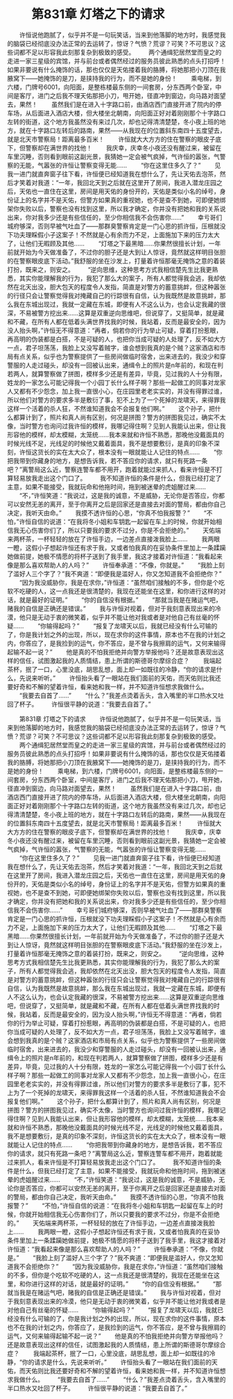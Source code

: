 # 　　第831章 灯塔之下的请求
　　许恒说他跑腻了，似乎并不是一句玩笑话，当来到他落脚的地方时，我感觉我的脑袋已经彻底没办法正常的去运转了，惊讶？气愤？荒谬？可笑？不可思议？这些词都不足以形容我此刻那复杂到极致的感受。
　　两个通缉犯居然堂而皇之的走进一家三星级的宾馆，并与前台或者偶然经过的服务员彼此熟悉的点头打招呼！如果非要说有什么掩饰的话，那也仅仅是天佑搂着我的胳膊，将她那把小刀顶在我腋窝下——她掩饰的是刀，是挟持我的行为，而不是她的身份！
　　乘电梯，到六楼，门牌号6001，向阳面，是整栋楼最东侧的一间套房，分东西两个卧室，中间是客厅，进门之后我不理天佑那把小刀，甩开她，径直冲到窗边，向马路对面望去，果然！
　　虽然我们是在进入十字路口前，由酒店西门直接开进了院内的停车场，从后面进入酒店大楼，但大楼坐北朝南，向阳面正好对着刚刚那个十字路口左转的街道，这个地方我虽然没有来过几次，却也记得清清楚楚，冬小夜上班的地方，就在十字路口左转后的路南，果然——从我现在的位置斜东南四十五度望去，就是北天市警察局！距离最多百米！
　　许恒就大大方方的住在警察的眼皮子底下，但警察却在满世界的找他！
　　我庆幸，庆幸冬小夜还没有醒过来，被留在车里沉睡，否则看到眼前这副光景，我猜她一定会被气疯掉，气许恒的嚣张，气警察的无能，气嚣张的许恒让警察变得无能……
　　“你在这里住多久了？”
　　见我一进门就直奔窗子往下看，许恒便已经知道我在想什么了，先让天佑去泡茶，然后才笑着对我道：“一年，我回北天到之后就在这里开了房间，我进入潜龙庄园之后，天佑也一直住在这里，房间是用天佑的身份开的，天佑是类似小名的绰号，身份证上的名字并不是天佑，但警方如果真的重视她，也不是查不到她，可即便她绑架你失败以后，警察也没有找到这里，所以我才确定，你并没有把她和我的关系说出来，你对我多少还是有些信任的，至少你相信我不会伤害你……”
　　幸亏哥们城府够深，否则早被气吐血了——那群臭警察肯定是一门心思的抓许恒，压根就没下功夫理睬假小子这案子！不然就是心有余而力不足，上面施加下来的压力太大了，让他们无暇顾及其他……
　　“灯塔之下最黑暗……你果然很擅长计划，一年前就开始为今天做准备了，不过你的胆子还是大到让人惊讶，竟然就这样明目张胆的在警察眼皮底下活动。”我舒服的坐在沙发上，打量着许恒那毫无掩饰之意的着装打扮，既来之，则安之。
　　“逆向思维，这种思考方式我相信楚先生比我更熟悉，其实你能理解我的行为，我犯了那么大的案子，所有人都觉得我会逃，我却依然在北天出没，胆大包天的程度令人发指，简直是对警方的蓄意挑衅，但这种嚣张的行径只会让警察觉得我对掩藏自己的行踪很有自信，认为我既然是故意挑衅，那么我在东城出现过，我就一定藏在东城，即便有人不这么认为，也会认定我藏的很深，不易被警方挖出来……这算是双重逆向思维吧，但说穿了，又挺简单，就是藏和不藏，在所有人都在低着头满世界找我的时候，我站着，反而是最安全的，因为没人抬头啊，”许恒无不得意道：“再者，倘若你的行为举止可疑，穿着打扮惹眼，再高明的伪装都是白搭，不是可疑的人，也把你当成可疑的人处理了，反不如大方一点，君子坦荡荡，我脸上又没写着贼字，谁会想到我真的是个贼？这家酒店和市局有点关系，似乎也为警察提供了一些房间做临时宿舍，出来进去的，我没少和穿警服的人走过碰头，却没有一回被认出来，通缉令上的照片是n年前的，和现在判若两人，就算警察做了拼图，模样多少还是有差异，毕竟，见过我的人十分有限，姓龙的一家怎么可能记得我一个小园丁长什么样子啊？那些一起做工的同事对龙家人又都有不少怨念，加上我一直很小心，在庄园里老老实实的，并没有得罪过谁，所以他们对警方的要求多半是敷衍了事，犯不上为了一个死掉的龙啸天，来得罪我这样一个活着的杀人狂，不然谁知道我会不会报复他们啊。”
　　这个孙子，把什么都算计到了，照片和真人尚有区别，何况是拼图？警方的拼图我见过，确实不太像，当时警方也询问过我许恒的模样，我哪记得住啊？见到人我能认出来，但让我形容他的模样，却太模糊，太笼统……我本来就和许恒不熟悉，那晚他没戴面具的时候光线不足，光线足的时候他又戴着面具，我不是想要敷衍，是真的印象不深刻，许恒这货长的实在太大众了，根本没有一眼就能让人记住的特点……
　　“你把我带到你藏身的地方，是想告诉我，若不答应你的请求，就只有死路一条吧？”离警局这么近，警察连警车都不用开，跑着就能过来抓人，看来许恒是不打算轻易放我走出这个门口了。
　　我不知道许恒的条件是什么，但我已经打定了主意，如果不能接受，我就玩命和他拖时间，拖到被迷晕的虎姐醒过来……
　　“不，”许恒笑道：“我说过，这是我的诚意，不是威胁，无论你是否答应，你都可以安然无恙的离开，至于你离开之后是回家还是直接去对面的警局，都由你自己决定，我听天由命。”
　　我摸不透许恒的心思，“你真不怕我报警？”
　　“不怕，”许恒自信的说道：“在我将冬小姐和车钥匙一起留在车上的时候，你就开始相信我无心伤害你们了，所以只要我的要求不过分，你是不会拒绝的。”
　　天佑端来两杯茶，一杯轻轻的放在了许恒手边，一边差点直接泼我脸上……
　　我两眼一瞪，这假小子想起许恒还有求于我，又或者怕我真的在妥协条件里加上一条蹂躏她做前提，她极不情愿的将杯子送到了我手里，我这才接着对许恒道：“我看起来像是那么喜欢帮助人的人吗？”
　　许恒奉承道：“不像，你就是。”
　　“我脸上刻了滥好人三个字了？”我不爽道：“即便我是滥好人，你又怎知道我不会拒绝你？”
　　“因为我没威胁你，我是在求你，”许恒道：“虽然咱们接触的不多，但你是个吃软不吃硬的人，这一点我还是很清楚的，我现在还能坐在这里，和你进行这样的对话，就是最好的证明。”
　　“你的自信没有根据。”
　　“那就当我是在赌运气吧，赌我的自信是正确还是错误。”
　　我与许恒对视着，但对于我刻意表现出来的冷漠，他只是无动于衷的微笑着，似乎并不能让他对我或者是对他自己有丝毫的怀疑……
　　“你输得起吗？”
　　“报复了龙啸天以后，我就已经没有什么可输的了，你是我计划之外的出现，所以，现在求你的这件事情，原本也不在我的计划之内，你答应了，是我捡到的运气，你不答应，是不曾与我擦肩的运气，又何来输得起输不起一说？”
　　他是真的不怕我拒绝并向警方举报他吗？还是故意表现出这样的信任，试图激起我的人质情结，患上所谓的斯德哥尔摩综合症？
　　我端起茶杯，抿了一口，心里没底，胡思乱想，面上却一如既往的冷静，“你的请求是什么，先说来听听。”
　　许恒抬头看了一眼站在我们面前的天佑，而天佑则比我还要好奇和不解的望着许恒，看来她和我一样，并不知道许恒想求我做什么。
　　“我要去自首了……”
　　“什么？”我差点烫着舌头，含入嘴里的半口热水又吐回了杯子。
　　许恒很平静的说道：“我要去自首了。”

　　第831章 灯塔之下的请求
　　许恒说他跑腻了，似乎并不是一句玩笑话，当来到他落脚的地方时，我感觉我的脑袋已经彻底没办法正常的去运转了，惊讶？气愤？荒谬？可笑？不可思议？这些词都不足以形容我此刻那复杂到极致的感受。
　　两个通缉犯居然堂而皇之的走进一家三星级的宾馆，并与前台或者偶然经过的服务员彼此熟悉的点头打招呼！如果非要说有什么掩饰的话，那也仅仅是天佑搂着我的胳膊，将她那把小刀顶在我腋窝下——她掩饰的是刀，是挟持我的行为，而不是她的身份！
　　乘电梯，到六楼，门牌号6001，向阳面，是整栋楼最东侧的一间套房，分东西两个卧室，中间是客厅，进门之后我不理天佑那把小刀，甩开她，径直冲到窗边，向马路对面望去，果然！
　　虽然我们是在进入十字路口前，由酒店西门直接开进了院内的停车场，从后面进入酒店大楼，但大楼坐北朝南，向阳面正好对着刚刚那个十字路口左转的街道，这个地方我虽然没有来过几次，却也记得清清楚楚，冬小夜上班的地方，就在十字路口左转后的路南，果然——从我现在的位置斜东南四十五度望去，就是北天市警察局！距离最多百米！
　　许恒就大大方方的住在警察的眼皮子底下，但警察却在满世界的找他！
　　我庆幸，庆幸冬小夜还没有醒过来，被留在车里沉睡，否则看到眼前这副光景，我猜她一定会被气疯掉，气许恒的嚣张，气警察的无能，气嚣张的许恒让警察变得无能……
　　“你在这里住多久了？”
　　见我一进门就直奔窗子往下看，许恒便已经知道我在想什么了，先让天佑去泡茶，然后才笑着对我道：“一年，我回北天到之后就在这里开了房间，我进入潜龙庄园之后，天佑也一直住在这里，房间是用天佑的身份开的，天佑是类似小名的绰号，身份证上的名字并不是天佑，但警方如果真的重视她，也不是查不到她，可即便她绑架你失败以后，警察也没有找到这里，所以我才确定，你并没有把她和我的关系说出来，你对我多少还是有些信任的，至少你相信我不会伤害你……”
　　幸亏哥们城府够深，否则早被气吐血了——那群臭警察肯定是一门心思的抓许恒，压根就没下功夫理睬假小子这案子！不然就是心有余而力不足，上面施加下来的压力太大了，让他们无暇顾及其他……
　　“灯塔之下最黑暗……你果然很擅长计划，一年前就开始为今天做准备了，不过你的胆子还是大到让人惊讶，竟然就这样明目张胆的在警察眼皮底下活动。”我舒服的坐在沙发上，打量着许恒那毫无掩饰之意的着装打扮，既来之，则安之。
　　“逆向思维，这种思考方式我相信楚先生比我更熟悉，其实你能理解我的行为，我犯了那么大的案子，所有人都觉得我会逃，我却依然在北天出没，胆大包天的程度令人发指，简直是对警方的蓄意挑衅，但这种嚣张的行径只会让警察觉得我对掩藏自己的行踪很有自信，认为我既然是故意挑衅，那么我在东城出现过，我就一定藏在东城，即便有人不这么认为，也会认定我藏的很深，不易被警方挖出来……这算是双重逆向思维吧，但说穿了，又挺简单，就是藏和不藏，在所有人都在低着头满世界找我的时候，我站着，反而是最安全的，因为没人抬头啊，”许恒无不得意道：“再者，倘若你的行为举止可疑，穿着打扮惹眼，再高明的伪装都是白搭，不是可疑的人，也把你当成可疑的人处理了，反不如大方一点，君子坦荡荡，我脸上又没写着贼字，谁会想到我真的是个贼？这家酒店和市局有点关系，似乎也为警察提供了一些房间做临时宿舍，出来进去的，我没少和穿警服的人走过碰头，却没有一回被认出来，通缉令上的照片是n年前的，和现在判若两人，就算警察做了拼图，模样多少还是有差异，毕竟，见过我的人十分有限，姓龙的一家怎么可能记得我一个小园丁长什么样子啊？那些一起做工的同事对龙家人又都有不少怨念，加上我一直很小心，在庄园里老老实实的，并没有得罪过谁，所以他们对警方的要求多半是敷衍了事，犯不上为了一个死掉的龙啸天，来得罪我这样一个活着的杀人狂，不然谁知道我会不会报复他们啊。”
　　这个孙子，把什么都算计到了，照片和真人尚有区别，何况是拼图？警方的拼图我见过，确实不太像，当时警方也询问过我许恒的模样，我哪记得住啊？见到人我能认出来，但让我形容他的模样，却太模糊，太笼统……我本来就和许恒不熟悉，那晚他没戴面具的时候光线不足，光线足的时候他又戴着面具，我不是想要敷衍，是真的印象不深刻，许恒这货长的实在太大众了，根本没有一眼就能让人记住的特点……
　　“你把我带到你藏身的地方，是想告诉我，若不答应你的请求，就只有死路一条吧？”离警局这么近，警察连警车都不用开，跑着就能过来抓人，看来许恒是不打算轻易放我走出这个门口了。
　　我不知道许恒的条件是什么，但我已经打定了主意，如果不能接受，我就玩命和他拖时间，拖到被迷晕的虎姐醒过来……
　　“不，”许恒笑道：“我说过，这是我的诚意，不是威胁，无论你是否答应，你都可以安然无恙的离开，至于你离开之后是回家还是直接去对面的警局，都由你自己决定，我听天由命。”
　　我摸不透许恒的心思，“你真不怕我报警？”
　　“不怕，”许恒自信的说道：“在我将冬小姐和车钥匙一起留在车上的时候，你就开始相信我无心伤害你们了，所以只要我的要求不过分，你是不会拒绝的。”
　　天佑端来两杯茶，一杯轻轻的放在了许恒手边，一边差点直接泼我脸上……
　　我两眼一瞪，这假小子想起许恒还有求于我，又或者怕我真的在妥协条件里加上一条蹂躏她做前提，她极不情愿的将杯子送到了我手里，我这才接着对许恒道：“我看起来像是那么喜欢帮助人的人吗？”
　　许恒奉承道：“不像，你就是。”
　　“我脸上刻了滥好人三个字了？”我不爽道：“即便我是滥好人，你又怎知道我不会拒绝你？”
　　“因为我没威胁你，我是在求你，”许恒道：“虽然咱们接触的不多，但你是个吃软不吃硬的人，这一点我还是很清楚的，我现在还能坐在这里，和你进行这样的对话，就是最好的证明。”
　　“你的自信没有根据。”
　　“那就当我是在赌运气吧，赌我的自信是正确还是错误。”
　　我与许恒对视着，但对于我刻意表现出来的冷漠，他只是无动于衷的微笑着，似乎并不能让他对我或者是对他自己有丝毫的怀疑……
　　“你输得起吗？”
　　“报复了龙啸天以后，我就已经没有什么可输的了，你是我计划之外的出现，所以，现在求你的这件事情，原本也不在我的计划之内，你答应了，是我捡到的运气，你不答应，是不曾与我擦肩的运气，又何来输得起输不起一说？”
　　他是真的不怕我拒绝并向警方举报他吗？还是故意表现出这样的信任，试图激起我的人质情结，患上所谓的斯德哥尔摩综合症？
　　我端起茶杯，抿了一口，心里没底，胡思乱想，面上却一如既往的冷静，“你的请求是什么，先说来听听。”
　　许恒抬头看了一眼站在我们面前的天佑，而天佑则比我还要好奇和不解的望着许恒，看来她和我一样，并不知道许恒想求我做什么。
　　“我要去自首了……”
　　“什么？”我差点烫着舌头，含入嘴里的半口热水又吐回了杯子。
　　许恒很平静的说道：“我要去自首了。”
